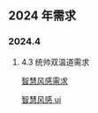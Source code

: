 ## 2024 年需求

### 2024.4

1. 4.3 统帅双温道需求

   [智慧风感需求](https://ihaier.feishu.cn/docx/NVpfdyIW8oNOaSxNIoEco2vKn8f)

   [智慧风感 ui](https://pdd.haier.net/app/editor/J9wG4k2c6FE4q1Wl_je1Cw?icon_type=1&page-id=0%3A1&item-id=12%3A291)
